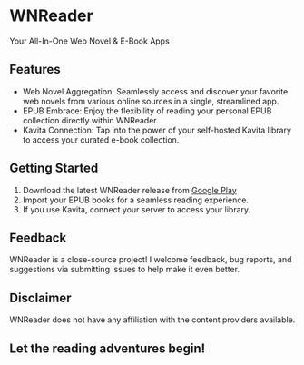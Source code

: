 <h1>WNReader</h1>
<p>Your All-In-One Web Novel & E-Book Apps</p>

<h2>Features</h2>

<ul>
    <li>Web Novel Aggregation: Seamlessly access and discover your favorite web novels from various online sources in a single, streamlined app.</li>
    <li>EPUB Embrace: Enjoy the flexibility of reading your personal EPUB collection directly within WNReader.</li>
    <li>Kavita Connection: Tap into the power of your self-hosted Kavita library to access your curated e-book collection.</li>
</ul>

<h2>Getting Started</h2>

1. Download the latest WNReader release from [Google Play](https://play.google.com/store/apps/details?id=com.moongoblin.WNReader)
2. Import your EPUB books for a seamless reading experience.
3. If you use Kavita, connect your server to access your library.


<h2>Feedback</h2>

WNReader is a close-source project! I welcome feedback, bug reports, and suggestions via submitting issues to help make it even better. 


<h2>Disclaimer</h2>

WNReader does not have any affiliation with the content providers available.

<h2>Let the reading adventures begin!</h2>
